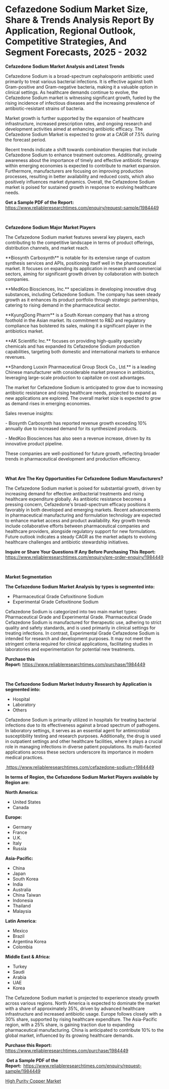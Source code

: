 <p><h1>Cefazedone Sodium Market Size, Share & Trends Analysis Report By Application, Regional Outlook, Competitive Strategies, And Segment Forecasts, 2025 - 2032</h1></p><p><strong>Cefazedone Sodium Market Analysis and Latest Trends</strong></p>
<p><p>Cefazedone Sodium is a broad-spectrum cephalosporin antibiotic used primarily to treat various bacterial infections. It is effective against both Gram-positive and Gram-negative bacteria, making it a valuable option in clinical settings. As healthcare demands continue to evolve, the Cefazedone Sodium market is witnessing significant growth, fueled by the rising incidence of infectious diseases and the increasing prevalence of antibiotic-resistant strains of bacteria. </p><p>Market growth is further supported by the expansion of healthcare infrastructure, increased prescription rates, and ongoing research and development activities aimed at enhancing antibiotic efficacy. The Cefazedone Sodium Market is expected to grow at a CAGR of 7.5% during the forecast period. </p><p>Recent trends indicate a shift towards combination therapies that include Cefazedone Sodium to enhance treatment outcomes. Additionally, growing awareness about the importance of timely and effective antibiotic therapy within emerging economies is expected to contribute to market expansion. Furthermore, manufacturers are focusing on improving production processes, resulting in better availability and reduced costs, which also positively influences market dynamics. Overall, the Cefazedone Sodium market is poised for sustained growth in response to evolving healthcare needs.</p></p>
<p><strong>Get a Sample PDF of the Report:&nbsp;</strong> <a href="https://www.reliableresearchtimes.com/enquiry/request-sample/1984449?utm_campaign=2989&utm_medium=2&utm_source=Github&utm_content=ia&utm_term=01042025&utm_id=cefazedone-sodium">https://www.reliableresearchtimes.com/enquiry/request-sample/1984449</a></p>
<p>&nbsp;</p>
<p><strong>Cefazedone Sodium Major Market Players</strong></p>
<p><p>The Cefazedone Sodium market features several key players, each contributing to the competitive landscape in terms of product offerings, distribution channels, and market reach. </p><p>**Biosynth Carbosynth** is notable for its extensive range of custom synthesis services and APIs, positioning itself well in the pharmaceutical market. It focuses on expanding its application in research and commercial sectors, aiming for significant growth driven by collaboration with biotech companies.</p><p>**MedKoo Biosciences, Inc.** specializes in developing innovative drug substances, including Cefazedone Sodium. The company has seen steady growth as it enhances its product portfolio through strategic partnerships, catering to rising demand in the pharmaceutical sector.</p><p>**KyungDong Pharm** is a South Korean company that has a strong foothold in the Asian market. Its commitment to R&D and regulatory compliance has bolstered its sales, making it a significant player in the antibiotics market.</p><p>**AK Scientific Inc.** focuses on providing high-quality specialty chemicals and has expanded its Cefazedone Sodium production capabilities, targeting both domestic and international markets to enhance revenues.</p><p>**Shandong Luoxin Pharmaceutical Group Stock Co., Ltd.** is a leading Chinese manufacturer with considerable market presence in antibiotics, leveraging large-scale production to capitalize on cost advantages.</p><p>The market for Cefazedone Sodium is anticipated to grow due to increasing antibiotic resistance and rising healthcare needs, projected to expand as new applications are explored. The overall market size is expected to grow as demand rises in emerging economies.</p><p>Sales revenue insights: </p><p>- Biosynth Carbosynth has reported revenue growth exceeding 10% annually due to increased demand for its synthesized products.</p><p>- MedKoo Biosciences has also seen a revenue increase, driven by its innovative product pipeline.</p><p>These companies are well-positioned for future growth, reflecting broader trends in pharmaceutical development and production efficiency.</p></p>
<p>&nbsp;</p>
<p><strong>What Are The Key Opportunities For Cefazedone Sodium Manufacturers?</strong></p>
<p><p>The Cefazedone Sodium market is poised for substantial growth, driven by increasing demand for effective antibacterial treatments and rising healthcare expenditure globally. As antibiotic resistance becomes a pressing concern, Cefazedone's broad-spectrum efficacy positions it favorably in both developed and emerging markets. Recent advancements in pharmaceutical manufacturing and formulation technology are expected to enhance market access and product availability. Key growth trends include collaborative efforts between pharmaceutical companies and healthcare providers, alongside regulatory support for new formulations. Future outlook indicates a steady CAGR as the market adapts to evolving healthcare challenges and antibiotic stewardship initiatives.</p></p>
<p><strong>Inquire or Share Your Questions If Any Before Purchasing This Report:</strong> <a href="https://www.reliableresearchtimes.com/enquiry/pre-order-enquiry/1984449?utm_campaign=2989&utm_medium=2&utm_source=Github&utm_content=ia&utm_term=01042025&utm_id=cefazedone-sodium">https://www.reliableresearchtimes.com/enquiry/pre-order-enquiry/1984449</a></p>
<p>&nbsp;</p>
<p><strong>Market Segmentation</strong></p>
<p><strong>The Cefazedone Sodium Market Analysis by types is segmented into:</strong></p>
<p><ul><li>Pharmaceutical Grade Cefoxitinone Sodium</li><li>Experimental Grade Cefoxitinone Sodium</li></ul></p>
<p><p>Cefazedone Sodium is categorized into two main market types: Pharmaceutical Grade and Experimental Grade. Pharmaceutical Grade Cefazedone Sodium is manufactured for therapeutic use, adhering to strict quality and safety standards, and is used primarily in clinical settings for treating infections. In contrast, Experimental Grade Cefazedone Sodium is intended for research and development purposes. It may not meet the stringent criteria required for clinical applications, facilitating studies in laboratories and experimentation for potential new treatments.</p></p>
<p><strong>Purchase this Report:&nbsp;</strong><a href="https://www.reliableresearchtimes.com/purchase/1984449?utm_campaign=2989&utm_medium=2&utm_source=Github&utm_content=ia&utm_term=01042025&utm_id=cefazedone-sodium">https://www.reliableresearchtimes.com/purchase/1984449</a></p>
<p>&nbsp;</p>
<p><strong>The Cefazedone Sodium Market Industry Research by Application is segmented into:</strong></p>
<p><ul><li>Hospital</li><li>Laboratory</li><li>Others</li></ul></p>
<p><p>Cefazedone Sodium is primarily utilized in hospitals for treating bacterial infections due to its effectiveness against a broad spectrum of pathogens. In laboratory settings, it serves as an essential agent for antimicrobial susceptibility testing and research purposes. Additionally, the drug is used in outpatient settings and other healthcare facilities, where it plays a crucial role in managing infections in diverse patient populations. Its multi-faceted applications across these sectors underscore its importance in modern medical practices.</p></p>
<p><a href="https://www.reliableresearchtimes.com/cefazedone-sodium-r1984449?utm_campaign=2989&utm_medium=2&utm_source=Github&utm_content=ia&utm_term=01042025&utm_id=cefazedone-sodium">&nbsp;https://www.reliableresearchtimes.com/cefazedone-sodium-r1984449</a></p>
<p><strong>In terms of Region, the Cefazedone Sodium Market Players available by Region are:</strong></p>
<p>
    <p> <strong> North America: </strong>
        <ul>
            <li>United States</li>
            <li>Canada</li>
        </ul>
        </p> 
    <p> <strong> Europe: </strong>
        <ul>
            <li>Germany</li>
            <li>France</li>
            <li>U.K.</li>
            <li>Italy</li>
            <li>Russia</li>
        </ul>
        </p> 
    <p> <strong> Asia-Pacific: </strong>
        <ul>
            <li>China</li>
            <li>Japan</li>
            <li>South Korea</li>
            <li>India</li>
            <li>Australia</li>
            <li>China Taiwan</li>
            <li>Indonesia</li>
            <li>Thailand</li>
            <li>Malaysia</li>
        </ul>
        </p> 
    <p> <strong> Latin America: </strong>
        <ul>
            <li>Mexico</li>
            <li>Brazil</li>
            <li>Argentina Korea</li>
            <li>Colombia</li>
        </ul>
        </p> 
    <p> <strong> Middle East & Africa: </strong>
        <ul>
            <li>Turkey</li>
            <li>Saudi</li>
            <li>Arabia</li>
            <li>UAE</li>
            <li>Korea</li>
        </ul>
    </p>
    </p>
<p><p>The Cefazedone Sodium market is projected to experience steady growth across various regions. North America is expected to dominate the market with a share of approximately 35%, driven by advanced healthcare infrastructure and increased antibiotic usage. Europe follows closely with a 30% share, supported by rising healthcare expenditure. The Asia-Pacific region, with a 25% share, is gaining traction due to expanding pharmaceutical manufacturing. China is anticipated to contribute 10% to the global market, influenced by its growing healthcare demands.</p></p>
<p><strong>Purchase this Report: </strong><a href="https://www.reliableresearchtimes.com/purchase/1984449?utm_campaign=2989&utm_medium=2&utm_source=Github&utm_content=ia&utm_term=01042025&utm_id=cefazedone-sodium">https://www.reliableresearchtimes.com/purchase/1984449</a></p>
<p>&nbsp;<strong>Get a Sample PDF of the Report:&nbsp;&nbsp;</strong><a href="https://www.reliableresearchtimes.com/enquiry/request-sample/1984449?utm_campaign=2989&utm_medium=2&utm_source=Github&utm_content=ia&utm_term=01042025&utm_id=cefazedone-sodium">https://www.reliableresearchtimes.com/enquiry/request-sample/1984449</a></p>
<p><strong></strong></p>
<p><p><a href="https://github.com/meuskocov/Market-Research-Report-List-1/blob/main/high-purity-copper-market.md?utm_campaign=2989&utm_medium=2&utm_source=Github&utm_content=ia&utm_term=01042025&utm_id=cefazedone-sodium">High Purity Copper Market</a></p></p>